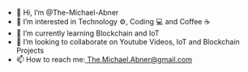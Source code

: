 - 👋 Hi, I’m @The-Michael-Abner
- 👀 I’m interested in Technology ⚙, Coding 💻 and Coffee ☕
- 🌱 I’m currently learning Blockchain and IoT
- 💞️ I’m looking to collaborate on Youtube Videos, IoT and Blockchain Projects
- 📫 How to reach me:<a href="mailto:The.Michael.Abner@gmail.com"> The.Michael.Abner@gmail.com</a>

<!---
The-Michael-Abner/The-Michael-Abner is a ✨ special ✨ repository because its `README.md` (this file) appears on your GitHub profile.
You can click the Preview link to take a look at your changes.
--->
